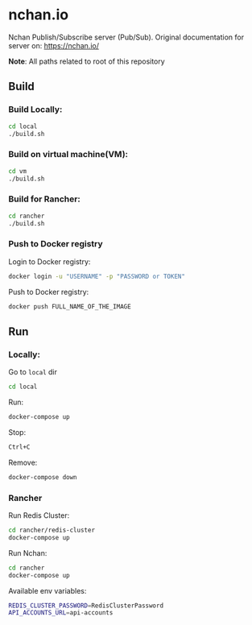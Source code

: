 # nchan.io

Nchan Publish/Subscribe server (Pub/Sub). 
Original documentation for server on: https://nchan.io/

**Note**: All paths related to root of this repository

## Build

### Build Locally:

```bash
cd local
./build.sh
```

### Build on virtual machine(VM):

```bash
cd vm
./build.sh
```

### Build for Rancher:

```bash
cd rancher
./build.sh
```

### Push to Docker registry

Login to Docker registry:

```bash
docker login -u "USERNAME" -p "PASSWORD or TOKEN"
```

Push to Docker registry:

```bash
docker push FULL_NAME_OF_THE_IMAGE
```

## Run

### Locally:
Go to `local` dir
```bash
cd local
```
Run:
```bash
docker-compose up
```
Stop:
```bash
Ctrl+C
```

Remove:
```bash
docker-compose down
```

### Rancher

Run Redis Cluster:

```bash
cd rancher/redis-cluster
docker-compose up
```

Run Nchan:

 ```bash
 cd rancher
 docker-compose up
 ```

Available env variables:
```bash
REDIS_CLUSTER_PASSWORD=RedisClusterPassword
API_ACCOUNTS_URL=api-accounts
```